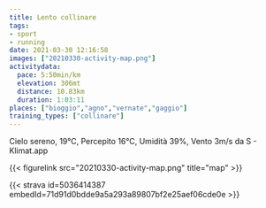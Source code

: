 ```yaml
---
title: Lento collinare
tags:
- sport
- running
date: 2021-03-30 12:16:58
images: ["20210330-activity-map.png"]
activitydata:
  pace: 5:50min/km
  elevation: 306mt
  distance: 10.83km
  duration: 1:03:11
places: ["bioggio","agno","vernate","gaggio"]
training_types: ["collinare"]
---
```


Cielo sereno, 19°C, Percepito 16°C, Umidità 39%, Vento 3m/s da S - Klimat.app

<!--more-->




{{< figurelink src="20210330-activity-map.png" title="map" >}}


{{< strava id=5036414387 embedId=71d91d0bdde9a5a293a89807bf2e25aef06cde0e >}}
